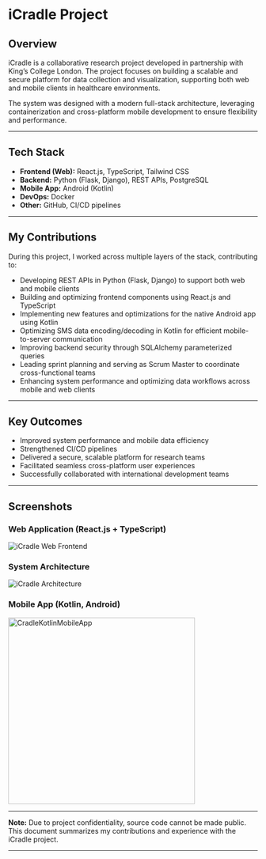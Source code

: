 # iCradle Project

## Overview

iCradle is a collaborative research project developed in partnership with King’s College London. The project focuses on building a scalable and secure platform for data collection and visualization, supporting both web and mobile clients in healthcare environments.

The system was designed with a modern full-stack architecture, leveraging containerization and cross-platform mobile development to ensure flexibility and performance.

---

## Tech Stack

- **Frontend (Web):** React.js, TypeScript, Tailwind CSS  
- **Backend:** Python (Flask, Django), REST APIs, PostgreSQL  
- **Mobile App:** Android (Kotlin)  
- **DevOps:** Docker  
- **Other:** GitHub, CI/CD pipelines

---

## My Contributions

During this project, I worked across multiple layers of the stack, contributing to:

- Developing REST APIs in Python (Flask, Django) to support both web and mobile clients  
- Building and optimizing frontend components using React.js and TypeScript  
- Implementing new features and optimizations for the native Android app using Kotlin  
- Optimizing SMS data encoding/decoding in Kotlin for efficient mobile-to-server communication  
- Improving backend security through SQLAlchemy parameterized queries  
- Leading sprint planning and serving as Scrum Master to coordinate cross-functional teams  
- Enhancing system performance and optimizing data workflows across mobile and web clients

---

## Key Outcomes

- Improved system performance and mobile data efficiency  
- Strengthened CI/CD pipelines  
- Delivered a secure, scalable platform for research teams  
- Facilitated seamless cross-platform user experiences  
- Successfully collaborated with international development teams

---

## Screenshots

### Web Application (React.js + TypeScript)
![iCradle Web Frontend](https://github.com/user-attachments/assets/94d6a513-04dd-4fa8-8a5e-860e22eef875)

### System Architecture
![iCradle Architecture](https://github.com/user-attachments/assets/42baae81-45fa-45cd-98e9-851aaff85fd1)

### Mobile App (Kotlin, Android)
<img width="377" alt="CradleKotlinMobileApp" src="https://github.com/user-attachments/assets/fa826a3d-f672-4cc7-ac01-079239c5f69a" />



---

**Note:** Due to project confidentiality, source code cannot be made public. This document summarizes my contributions and experience with the iCradle project.

---


